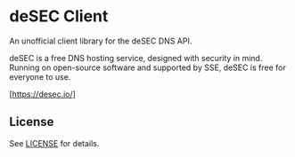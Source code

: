 # deSEC Client

An unofficial client library for the deSEC DNS API.

deSEC is a free DNS hosting service, designed with security in mind.
Running on open-source software and supported by SSE, deSEC is free for everyone to use.

[https://desec.io/]

## License

See [LICENSE](LICENSE) for details.
